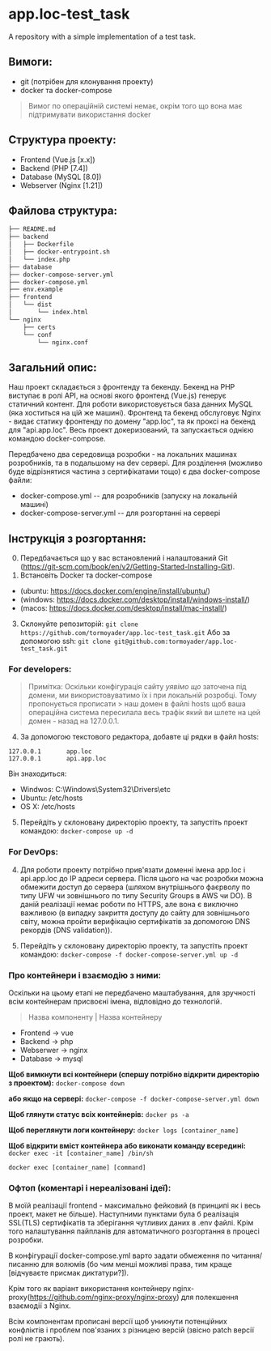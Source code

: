 # app.loc-test_task
A repository with a simple implementation of a test task.

## Вимоги:
- git (потрібен для клонування проекту)
- docker та docker-compose
> Вимог по операційній системі немає, окрім того що вона має підтримувати використання docker

## Структура проекту:
- Frontend (Vue.js [x.x])
- Backend (PHP [7.4])
- Database (MySQL [8.0])
- Webserver (Nginx [1.21])

## Файлова структура:
``` bash
├── README.md
├── backend
│   ├── Dockerfile
│   ├── docker-entrypoint.sh
│   └── index.php
├── database
├── docker-compose-server.yml
├── docker-compose.yml
├── env.example
├── frontend
│   └── dist
│       └── index.html
└── nginx
    ├── certs
    └── conf
        └── nginx.conf
```

## Загальний опис:
Наш проект складається з фронтенду та бекенду. Бекенд на PHP виступає в ролі API, на основі якого фронтенд (Vue.js) генерує статичний контент. Для роботи використовується база данних MySQL (яка хоститься на цій же машині). Фронтенд та бекенд обслуговує Nginx - видає статику фронтенду по домену "app.loc", та як проксі на бекенд для "api.app.loc". Весь проект докеризований, та запускається однією командою docker-compose.

Передбачено два середовища розробки - на локальних машинах розробників, та в подальшому на dev сервері. Для розділення (можливо буде відрізнятися частина з сертифікатами тощо) є два docker-compose файли:
- docker-compose.yml -- для розробників (запуску на локальній машині)
- docker-compose-server.yml -- для розгортанні на сервері

## Інструкція з розгортання:
0. Передбачається що у вас встановлений і налаштований Git (https://git-scm.com/book/en/v2/Getting-Started-Installing-Git).
1. Встановіть Docker та docker-compose 
- (ubuntu: https://docs.docker.com/engine/install/ubuntu/) 
- (windows: https://docs.docker.com/desktop/install/windows-install/) 
- (macos: https://docs.docker.com/desktop/install/mac-install/)

3. Склонуйте репозиторій:
``` git clone https://github.com/tormoyader/app.loc-test_task.git ```
Або за допомогою ssh:
``` git clone git@github.com:tormoyader/app.loc-test_task.git ```

### For developers:
> Примітка: Оскільки конфігурація сайту *уявімо що* заточена під домени, ми використовуватимо їх і при локальній розробці. Тому пропонується прописати > наш домен в файлі hosts щоб ваша операційна система пересилала весь трафік який ви шлете на цей домен - назад на 127.0.0.1.
4. За допомогою текстового редактора, добавте ці рядки в файл hosts:
``` 
127.0.0.1       app.loc
127.0.0.1       api.app.loc 
```

Він знаходиться:
- Windwos: C:\Windows\System32\Drivers\etc
- Ubuntu: /etc/hosts
- OS X: /etc/hosts

5. Перейдіть у склоновану директорію проекту, та запустіть проект командою:
``` docker-compose up -d ```

### For DevOps:
4. Для роботи проекту потрібно прив'язати доменні імена app.loc і api.app.loc до IP адреси сервера. Після цього на час розробки можна обмежити доступ до сервера (шляхом внутрішнього фаєрволу по типу UFW чи зовнішнього по типу Security Groups в AWS чи DO). В даній реалізації немає роботи по HTTPS, але вона є виключно важливою (в випадку закриття доступу до сайту для зовнішнього світу, можна пройти верифікацію сертифікатів за допомогою DNS рекордів (DNS validation)). 

5. Перейдіть у склоновану директорію проекту, та запустіть проект командою:
``` docker-compose -f docker-compose-server.yml up -d ```

### Про контейнери і взаємодію з ними:
Оскільки на цьому етапі не передбачено маштабування, для зручності всім контейнерам присвоєні імена, відповідно до технологій. 
> Назва компоненту | Назва контейнеру
- Frontend -> vue
- Backend -> php
- Webserwer -> nginx
- Database -> mysql

**Щоб вимкнути всі контейнери (спершу потрібно відкрити директорію з проектом):**
``` docker-compose down ```

**або якщо на сервері:**
``` docker-compose -f docker-compose-server.yml down ```


**Щоб глянути статус всіх контейнерів:**
``` docker ps -a ```

**Щоб переглянути логи контейнеру:**
``` docker logs [container_name] ```

**Щоб відкрити вміст контейнера або виконати команду всередині:**
``` docker exec -it [container_name] /bin/sh ```

``` docker exec [container_name] [command] ```

### Офтоп (коментарі і нереалізовані ідеї):
В моїй реалізації frontend - максимально фейковий (в принципі як і весь проект, макет не більше). Наступними пунктами була б реалізація SSL(TLS) сертифікатів та зберігання чутливих даних в .env файлі. Крім того налаштування пайпланів для автоматичного розгортання в процесі розробки. 

В конфігурації docker-compose.yml варто задати обмеження по читання/писанню для волюмів (бо чим менші можливі права, тим краще [відчуваєте присмак диктатури?]).

Крім того як варіант використання контейнеру nginx-proxy(https://github.com/nginx-proxy/nginx-proxy) для полекшення взаємодії з Nginx.

Всім компонентам прописані версії щоб уникнути потенційних конфліктів і проблем пов'язаних з різницею версій (звісно patch версії ролі не грають).
